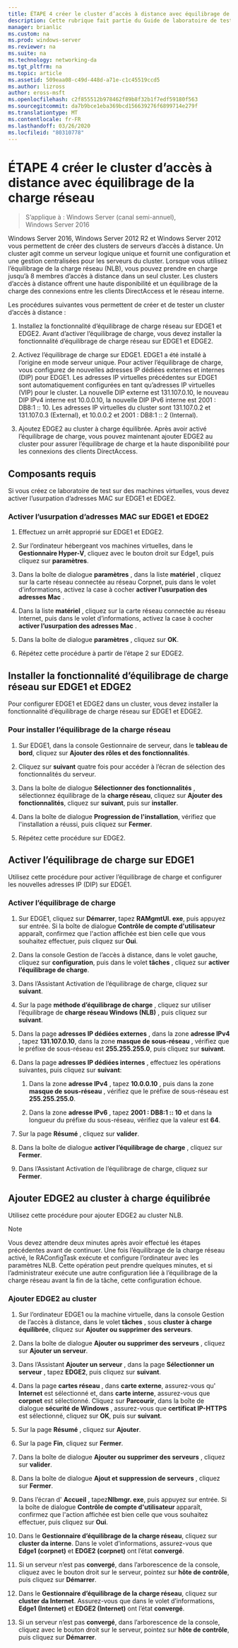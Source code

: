 ```yaml
---
title: ÉTAPE 4 créer le cluster d’accès à distance avec équilibrage de la charge réseau
description: Cette rubrique fait partie du Guide de laboratoire de test-démonstration de DirectAccess dans un cluster avec Windows NLB pour Windows Server 2016
manager: brianlic
ms.custom: na
ms.prod: windows-server
ms.reviewer: na
ms.suite: na
ms.technology: networking-da
ms.tgt_pltfrm: na
ms.topic: article
ms.assetid: 509eaa08-c49d-448d-a71e-c1c45519ccd5
ms.author: lizross
author: eross-msft
ms.openlocfilehash: c2f855512b978462f89b8f32b1f7edf59180f563
ms.sourcegitcommit: da7b9bce1eba369bcd156639276f6899714e279f
ms.translationtype: MT
ms.contentlocale: fr-FR
ms.lasthandoff: 03/26/2020
ms.locfileid: "80310778"
---
```

# <a name="step-4-create-the-network-load-balanced-remote-access-cluster"></a>ÉTAPE 4 créer le cluster d’accès à distance avec équilibrage de la charge réseau

>S’applique à : Windows Server (canal semi-annuel), Windows Server 2016

 Windows Server 2016, Windows Server 2012 R2 et Windows Server 2012 vous permettent de créer des clusters de serveurs d’accès à distance. Un cluster agit comme un serveur logique unique et fournit une configuration et une gestion centralisées pour les serveurs du cluster. Lorsque vous utilisez l’équilibrage de la charge réseau (NLB), vous pouvez prendre en charge jusqu’à 8 membres d’accès à distance dans un seul cluster. Les clusters d’accès à distance offrent une haute disponibilité et un équilibrage de la charge des connexions entre les clients DirectAccess et le réseau interne.  
  
Les procédures suivantes vous permettent de créer et de tester un cluster d’accès à distance :  
  
1. Installez la fonctionnalité d’équilibrage de charge réseau sur EDGE1 et EDGE2. Avant d’activer l’équilibrage de charge, vous devez installer la fonctionnalité d’équilibrage de charge réseau sur EDGE1 et EDGE2.
  
2. Activez l’équilibrage de charge sur EDGE1. EDGE1 a été installé à l’origine en mode serveur unique. Pour activer l’équilibrage de charge, vous configurez de nouvelles adresses IP dédiées externes et internes (DIP) pour EDGE1. Les adresses IP virtuelles précédentes sur EDGE1 sont automatiquement configurées en tant qu’adresses IP virtuelles (VIP) pour le cluster. La nouvelle DIP externe est 131.107.0.10, le nouveau DIP IPv4 interne est 10.0.0.10, la nouvelle DIP IPv6 interne est 2001 : DB8:1 :: 10. Les adresses IP virtuelles du cluster sont 131.107.0.2 et 131.107.0.3 (External), et 10.0.0.2 et 2001 : DB8:1 :: 2 (Internal).
  
3. Ajoutez EDGE2 au cluster à charge équilibrée. Après avoir activé l’équilibrage de charge, vous pouvez maintenant ajouter EDGE2 au cluster pour assurer l’équilibrage de charge et la haute disponibilité pour les connexions des clients DirectAccess.

## <a name="prerequisites"></a>Composants requis

Si vous créez ce laboratoire de test sur des machines virtuelles, vous devez activer l’usurpation d’adresses MAC sur EDGE1 et EDGE2.  
  
### <a name="enable-mac-address-spoofing-on-edge1-and-edge2"></a>Activer l’usurpation d’adresses MAC sur EDGE1 et EDGE2  
  
1.  Effectuez un arrêt approprié sur EDGE1 et EDGE2.  
  
2.  Sur l’ordinateur hébergeant vos machines virtuelles, dans le **Gestionnaire Hyper-V**, cliquez avec le bouton droit sur Edge1, puis cliquez sur **paramètres**.  
  
3.  Dans la boîte de dialogue **paramètres** , dans la liste **matériel** , cliquez sur la carte réseau connectée au réseau Corpnet, puis dans le volet d’informations, activez la case à cocher **activer l’usurpation des adresses Mac** .  
  
4.  Dans la liste **matériel** , cliquez sur la carte réseau connectée au réseau Internet, puis dans le volet d’informations, activez la case à cocher **activer l’usurpation des adresses Mac** .  
  
5.  Dans la boîte de dialogue **paramètres** , cliquez sur **OK**.  
  
6.  Répétez cette procédure à partir de l’étape 2 sur EDGE2.  
  
## <a name="install-the-network-load-balancing-feature-on-edge1-and-edge2"></a>Installer la fonctionnalité d’équilibrage de charge réseau sur EDGE1 et EDGE2  
Pour configurer EDGE1 et EDGE2 dans un cluster, vous devez installer la fonctionnalité d’équilibrage de charge réseau sur EDGE1 et EDGE2.  
  
### <a name="to-install-network-load-balancing"></a>Pour installer l’équilibrage de la charge réseau  
  
1.  Sur EDGE1, dans la console Gestionnaire de serveur, dans le **tableau de bord**, cliquez sur **Ajouter des rôles et des fonctionnalités**.  
  
2.  Cliquez sur **suivant** quatre fois pour accéder à l’écran de sélection des fonctionnalités du serveur.  
  
3.  Dans la boîte de dialogue **Sélectionner des fonctionnalités** , sélectionnez équilibrage de la **charge réseau**, cliquez sur **Ajouter des fonctionnalités**, cliquez sur **suivant**, puis sur **installer**.  
  
4.  Dans la boîte de dialogue **Progression de l'installation**, vérifiez que l'installation a réussi, puis cliquez sur **Fermer**.  
  
5.  Répétez cette procédure sur EDGE2.  
  
## <a name="enable-load-balancing-on-edge1"></a>Activer l’équilibrage de charge sur EDGE1  
Utilisez cette procédure pour activer l’équilibrage de charge et configurer les nouvelles adresses IP (DIP) sur EDGE1.  
  
### <a name="enable-load-balancing"></a>Activer l’équilibrage de charge  
  
1.  Sur EDGE1, cliquez sur **Démarrer**, tapez **RAMgmtUI. exe**, puis appuyez sur entrée. Si la boîte de dialogue **Contrôle de compte d'utilisateur** apparaît, confirmez que l'action affichée est bien celle que vous souhaitez effectuer, puis cliquez sur **Oui**.  
  
2.  Dans la console Gestion de l’accès à distance, dans le volet gauche, cliquez sur **configuration**, puis dans le volet **tâches** , cliquez sur **activer l’équilibrage de charge**.  
  
3.  Dans l’Assistant Activation de l’équilibrage de charge, cliquez sur **suivant**.  
  
4.  Sur la page **méthode d’équilibrage de charge** , cliquez sur utiliser l’équilibrage de **charge réseau Windows (NLB)** , puis cliquez sur **suivant**.  
  
5.  Dans la page **adresses IP dédiées externes** , dans la zone **adresse IPv4** , tapez **131.107.0.10**, dans la zone **masque de sous-réseau** , vérifiez que le préfixe de sous-réseau est **255.255.255.0**, puis cliquez sur **suivant**.  
  
6.  Dans la page **adresses IP dédiées internes** , effectuez les opérations suivantes, puis cliquez sur **suivant**:  
  
    1.  Dans la zone **adresse IPv4** , tapez **10.0.0.10** , puis dans la zone **masque de sous-réseau** , vérifiez que le préfixe de sous-réseau est **255.255.255.0**.  
  
    2.  Dans la zone **adresse IPv6** , tapez **2001 : DB8:1 :: 10** et dans la longueur du préfixe du sous-réseau, vérifiez que la valeur est **64**.  
  
7.  Sur la page **Résumé** , cliquez sur **valider**.  
  
8.  Dans la boîte de dialogue **activer l’équilibrage de charge** , cliquez sur **Fermer**.  
  
9. Dans l’Assistant Activation de l’équilibrage de charge, cliquez sur **Fermer**.  
  
## <a name="add-edge2-to-the-load-balanced-cluster"></a>Ajouter EDGE2 au cluster à charge équilibrée  
Utilisez cette procédure pour ajouter EDGE2 au cluster NLB.  
  
> [!NOTE]  
> Vous devez attendre deux minutes après avoir effectué les étapes précédentes avant de continuer. Une fois l’équilibrage de la charge réseau activé, le RAConfigTask exécute et configure l’ordinateur avec les paramètres NLB. Cette opération peut prendre quelques minutes, et si l’administrateur exécute une autre configuration liée à l’équilibrage de la charge réseau avant la fin de la tâche, cette configuration échoue.  
  
### <a name="add-edge2-to-the-cluster"></a>Ajouter EDGE2 au cluster  
  
1.  Sur l’ordinateur EDGE1 ou la machine virtuelle, dans la console Gestion de l’accès à distance, dans le volet **tâches** , sous **cluster à charge équilibrée**, cliquez sur **Ajouter ou supprimer des serveurs**.  
  
2.  Dans la boîte de dialogue **Ajouter ou supprimer des serveurs** , cliquez sur **Ajouter un serveur**.  
  
3.  Dans l’Assistant **Ajouter un serveur** , dans la page **Sélectionner un serveur** , tapez **EDGE2**, puis cliquez sur **suivant**.  
  
4.  Dans la page **cartes réseau** , dans **carte externe**, assurez-vous qu' **Internet** est sélectionné et, dans **carte interne**, assurez-vous que **corpnet** est sélectionné. Cliquez sur **Parcourir**, dans la boîte de dialogue **sécurité de Windows** , assurez-vous que **certificat IP-HTTPS** est sélectionné, cliquez sur **OK**, puis sur **suivant**.  
  
5.  Sur la page **Résumé** , cliquez sur **Ajouter**.  
  
6.  Sur la page **Fin**, cliquez sur **Fermer**.  
  
7.  Dans la boîte de dialogue **Ajouter ou supprimer des serveurs** , cliquez sur **valider**.  
  
8.  Dans la boîte de dialogue **Ajout et suppression de serveurs** , cliquez sur **Fermer**.  
  
9. Dans l’écran d' **Accueil** , tapez**Nlbmgr. exe**, puis appuyez sur entrée. Si la boîte de dialogue **Contrôle de compte d'utilisateur** apparaît, confirmez que l'action affichée est bien celle que vous souhaitez effectuer, puis cliquez sur **Oui**.  
  
10. Dans le **Gestionnaire d’équilibrage de la charge réseau**, cliquez sur **cluster da interne**. Dans le volet d’informations, assurez-vous que **Edge1 (corpnet)** et **EDGE2 (corpnet)** ont l’état **convergé**.  
  
11. Si un serveur n’est pas **convergé**, dans l’arborescence de la console, cliquez avec le bouton droit sur le serveur, pointez sur **hôte de contrôle**, puis cliquez sur **Démarrer**.  
  
12. Dans le **Gestionnaire d’équilibrage de la charge réseau**, cliquez sur **cluster da Internet**. Assurez-vous que dans le volet d’informations, **Edge1 (Internet)** et **EDGE2 (Internet)** ont l’état **convergé**.  
  
13. Si un serveur n’est pas **convergé**, dans l’arborescence de la console, cliquez avec le bouton droit sur le serveur, pointez sur **hôte de contrôle**, puis cliquez sur **Démarrer**.
